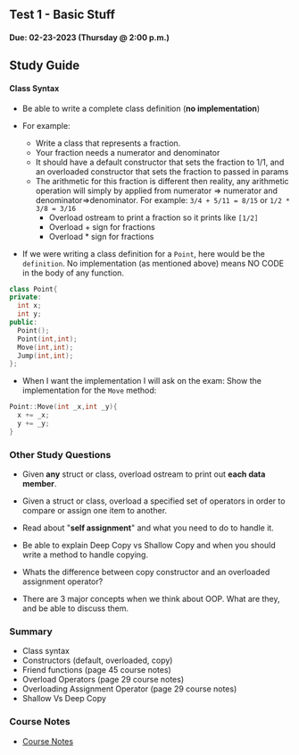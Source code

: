 ## Test 1 - Basic Stuff

#### Due: 02-23-2023 (Thursday @ 2:00 p.m.)

## Study Guide

#### Class Syntax

-   Be able to write a complete class definition (**no implementation**)
-   For example:

    -   Write a class that represents a fraction.
    -   Your fraction needs a numerator and denominator
    -   It should have a default constructor that sets the fraction to 1/1, and an overloaded constructor that sets the fraction to passed in params
    -   The arithmetic for this fraction is different then reality, any arithmetic operation will simply by applied from numerator => numerator and denominator=>denominator. For example: `3/4 + 5/11 = 8/15` or `1/2 * 3/8 = 3/16`
        -   Overload ostream to print a fraction so it prints like `[1/2]`
        -   Overload + sign for fractions
        -   Overload \* sign for fractions

-   If we were writing a class definition for a `Point`, here would be the `definition`. No implementation (as mentioned above) means NO CODE in the body of any function.

```cpp
class Point{
private:
  int x;
  int y;
public:
  Point();
  Point(int,int);
  Move(int,int);
  Jump(int,int);
};
```

-   When I want the implementation I will ask on the exam: Show the implementation for the `Move` method:

```cpp
Point::Move(int _x,int _y){
  x += _x;
  y += _y;
}
```

### Other Study Questions

-   Given **any** struct or class, overload ostream to print out **each data member**.

-   Given a struct or class, overload a specified set of operators in order to compare or assign one item to another.

-   Read about "**self assignment**" and what you need to do to handle it.

-   Be able to explain Deep Copy vs Shallow Copy and when you should write a method to handle copying.

-   Whats the difference between copy constructor and an overloaded assignment operator?

-   There are 3 major concepts when we think about OOP. What are they, and be able to discuss them.

### Summary

-   Class syntax
-   Constructors (default, overloaded, copy)
-   Friend functions (page 45 course notes)
-   Overload Operators (page 29 course notes)
-   Overloading Assignment Operator (page 29 course notes)
-   Shallow Vs Deep Copy

### Course Notes

-   [Course Notes](../../CourseNotes.pdf)
